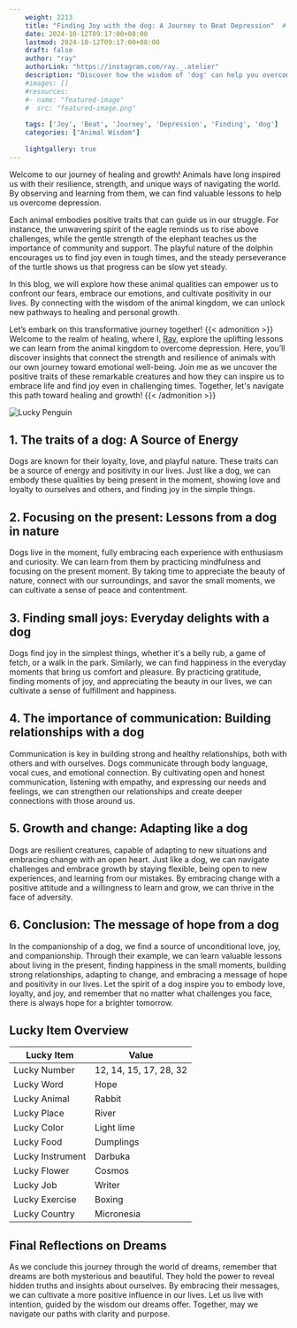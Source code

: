 ```yaml
---
    weight: 2213
    title: "Finding Joy with the dog: A Journey to Beat Depression"  # Assuming 'title' column exists
    date: 2024-10-12T09:17:00+08:00
    lastmod: 2024-10-12T09:17:00+08:00
    draft: false
    author: "ray"
    authorLink: "https://instagram.com/ray._.atelier"
    description: "Discover how the wisdom of 'dog' can help you overcome depression and find joy in your life journey."
    #images: []
    #resources:
    #- name: "featured-image"
    #  src: "featured-image.png"
    
    tags: ['Joy', 'Beat', 'Journey', 'Depression', 'Finding', 'dog']
    categories: ["Animal Wisdom"]
    
    lightgallery: true
---
```

    
Welcome to our journey of healing and growth! Animals have long inspired us with their resilience, strength, and unique ways of navigating the world. By observing and learning from them, we can find valuable lessons to help us overcome depression.

Each animal embodies positive traits that can guide us in our struggle. For instance, the unwavering spirit of the eagle reminds us to rise above challenges, while the gentle strength of the elephant teaches us the importance of community and support. The playful nature of the dolphin encourages us to find joy even in tough times, and the steady perseverance of the turtle shows us that progress can be slow yet steady.

In this blog, we will explore how these animal qualities can empower us to confront our fears, embrace our emotions, and cultivate positivity in our lives. By connecting with the wisdom of the animal kingdom, we can unlock new pathways to healing and personal growth.

Let’s embark on this transformative journey together!
{{< admonition >}}
Welcome to the realm of healing, where I, [Ray](https://instagram.com/ray._.atelier), explore the uplifting lessons we can learn from the animal kingdom to overcome depression. Here, you’ll discover insights that connect the strength and resilience of animals with our own journey toward emotional well-being. Join me as we uncover the positive traits of these remarkable creatures and how they can inspire us to embrace life and find joy even in challenging times. Together, let's navigate this path toward healing and growth!
{{< /admonition >}}

![Lucky Penguin](https://cdn.pixabay.com/photo/2024/09/07/02/34/penguins-9028827_1280.jpg "Lucky Penguin")

## 1. The traits of a dog: A Source of Energy
Dogs are known for their loyalty, love, and playful nature. These traits can be a source of energy and positivity in our lives. Just like a dog, we can embody these qualities by being present in the moment, showing love and loyalty to ourselves and others, and finding joy in the simple things.

## 2. Focusing on the present: Lessons from a dog in nature
Dogs live in the moment, fully embracing each experience with enthusiasm and curiosity. We can learn from them by practicing mindfulness and focusing on the present moment. By taking time to appreciate the beauty of nature, connect with our surroundings, and savor the small moments, we can cultivate a sense of peace and contentment.

## 3. Finding small joys: Everyday delights with a dog
Dogs find joy in the simplest things, whether it's a belly rub, a game of fetch, or a walk in the park. Similarly, we can find happiness in the everyday moments that bring us comfort and pleasure. By practicing gratitude, finding moments of joy, and appreciating the beauty in our lives, we can cultivate a sense of fulfillment and happiness.

## 4. The importance of communication: Building relationships with a dog
Communication is key in building strong and healthy relationships, both with others and with ourselves. Dogs communicate through body language, vocal cues, and emotional connection. By cultivating open and honest communication, listening with empathy, and expressing our needs and feelings, we can strengthen our relationships and create deeper connections with those around us.

## 5. Growth and change: Adapting like a dog
Dogs are resilient creatures, capable of adapting to new situations and embracing change with an open heart. Just like a dog, we can navigate challenges and embrace growth by staying flexible, being open to new experiences, and learning from our mistakes. By embracing change with a positive attitude and a willingness to learn and grow, we can thrive in the face of adversity.

## 6. Conclusion: The message of hope from a dog
In the companionship of a dog, we find a source of unconditional love, joy, and companionship. Through their example, we can learn valuable lessons about living in the present, finding happiness in the small moments, building strong relationships, adapting to change, and embracing a message of hope and positivity in our lives. Let the spirit of a dog inspire you to embody love, loyalty, and joy, and remember that no matter what challenges you face, there is always hope for a brighter tomorrow.


## Lucky Item Overview
| Lucky Item          | Value              |
|---------------|--------------------|
| Lucky Number        | 12, 14, 15, 17, 28, 32  |
| Lucky Word          | Hope |
| Lucky Animal        | Rabbit |
| Lucky Place         | River     |
| Lucky Color         | Light lime     |
| Lucky Food          | Dumplings      |
| Lucky Instrument    | Darbuka |
| Lucky Flower        | Cosmos    |
| Lucky Job           | Writer       |
| Lucky Exercise      | Boxing  |
| Lucky Country       | Micronesia    |


##  Final Reflections on Dreams

As we conclude this journey through the world of dreams, remember that dreams are both mysterious and beautiful. They hold the power to reveal hidden truths and insights about ourselves. By embracing their messages, we can cultivate a more positive influence in our lives. Let us live with intention, guided by the wisdom our dreams offer. Together, may we navigate our paths with clarity and purpose.
